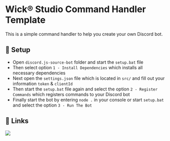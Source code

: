 # Wick® Studio Command Handler Template

This is a simple command handler to help you create your own Discord bot.

## 🔧 Setup

- Open `discord.js-source-bot` folder and start the `setup.bat` file
- Then select option `1 - Install Dependencies` which installs all necessary dependencies
- Next open the `settings.json` file which is located in `src/` and fill out your information `token` & `clientId`
- Then start the `setup.bat` file again and select the option `2 - Register Commands` which registers commands to your Discord bot
- Finally start the bot by entering `node .` in your console or start `setup.bat` and select the option `3 - Run The Bot`

## 🔗 Links

[![](https://dcbadge.vercel.app/api/server/wicks)](https://discord.gg/NysD9gyx7R)
